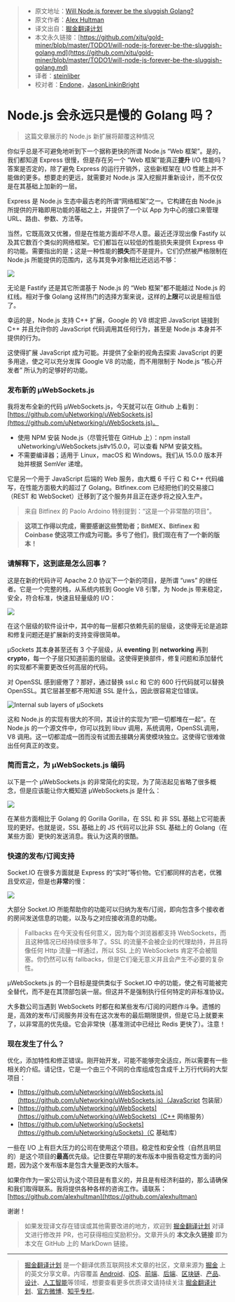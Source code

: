 > * 原文地址：[Will Node.js forever be the sluggish Golang?](https://levelup.gitconnected.com/will-node-js-forever-be-the-sluggish-golang-f632130e5c7a)
> * 原文作者：[Alex Hultman](https://medium.com/@alexhultman)
> * 译文出自：[掘金翻译计划](https://github.com/xitu/gold-miner)
> * 本文永久链接：[https://github.com/xitu/gold-miner/blob/master/TODO1/will-node-js-forever-be-the-sluggish-golang.md](https://github.com/xitu/gold-miner/blob/master/TODO1/will-node-js-forever-be-the-sluggish-golang.md)
> * 译者：[steinliber](https://github.com/steinliber)
> * 校对者：[Endone](https://github.com/Endone)，[JasonLinkinBright](https://github.com/JasonLinkinBright)

# Node.js 会永远只是慢的 Golang 吗？

> 这篇文章展示的 Node.js 新扩展将颠覆这种情况

你似乎总是不可避免地听到下一个据称更快的所谓 Node.js “Web 框架”。是的，我们都知道 Express 很慢，但是存在另一个 “Web 框架”能真正**提升** I/O 性能吗？答案是否定的，除了避免 Express 的运行开销外，这些新框架在 I/O 性能上并不能做的更多。想要走的更远，就需要对 Node.js 深入挖掘并重新设计，而不仅仅是在其基础上加新的一层。

Express 是 Node.js 生态中最古老的所谓“网络框架”之一。它构建在由 Node.js 所提供的开箱即用功能的基础之上，并提供了一个以 App 为中心的接口来管理 URL、路由、参数、方法等。

当然，它既高效又优雅，但是在性能方面却不尽人意。最近还浮现出像 Fastify 以及其它数百个类似的网络框架。它们都旨在以较低的性能损失来提供 Express 中的功能。需要指出的是；这是一种性能的**损失**而不是提升。它们仍然被严格限制在 Node.js 所能提供的范围内，这与其竞争对象相比还远远不够：

![](https://cdn-images-1.medium.com/max/2000/1*1MrkEKoWL7MnDYuY3dk8aA.png)

无论是 Fastify 还是其它所谓基于 Node.js 的 “Web 框架”都不能越过 Node.js 的红线。相对于像 Golang 这样热门的选择方案来说，这样的**上限**可以说是相当低了。

幸运的是，Node.js 支持 C++ 扩展，Google 的 V8 绑定把 JavaScript 链接到 C++ 并且允许你的 JavaScript 代码调用其任何行为，甚至是 Node.js 本身并不提供的行为。

这使得扩展 JavaScript 成为可能。并提供了全新的视角去探索 JavaScript 的更多用途，使之可以充分发挥 Google V8 的功能，而不用限制于 Node.js “核心开发者” 所认为的足够好的功能。

### 发布新的 µWebSockets.js

我将发布全新的代码 µWebSockets.js，今天就可以在 Github 上看到：[https://github.com/uNetworking/uWebSockets.js](https://github.com/uNetworking/uWebSockets.js)。

* 使用 NPM 安装 Node.js（尽管托管在 GitHub 上）：npm install uNetworking/uWebSockets.js#v15.0.0，可以查看 NPM 安装文档。
* 不需要编译器；适用于 Linux，macOS 和 Windows。我们从 15.0.0 版本开始并根据 SemVer 递增。

它是另一个用于 JavaScript 后端的 Web 服务，由大概 6 千行 C 和 C++ 代码编写，在性能方面极大的超过了 Golang。Bitfinex.com 已经把他们的交易接口（REST 和 WebSocket）迁移到了这个服务并且正在逐步将之投入生产。

> 来自 Bitfinex 的 Paolo Ardoino 特别提到：“这是一个非常酷的项目”。

> **这项工作得以完成，需要感谢这些赞助者；BitMEX、Bitfinex 和 Coinbase 使这项工作成为可能。多亏了他们，我们现在有了一个新的版本！**

### 请解释下，这到底是怎么回事？

这是在新的代码许可 Apache 2.0 协议下一个新的项目，是所谓 “uws” 的继任者。它是一个完整的栈，从系统内核到 Google V8 引擎，为 Node.js 带来稳定，安全，符合标准，快速且轻量级的 I/O：

![](https://cdn-images-1.medium.com/max/2462/1*s3YLN_-95DbHflLKOOahoQ.png)

在这个层级的软件设计中，其中的每一层都只依赖先前的层级，这使得无论是追踪和修复问题还是扩展新的支持变得很简单。

µSockets 其本身甚至还有 3 个子层级，从 **eventing** 到 **networking** 再到 **crypto**，每一个子层只知道前面的层级。这使得更换部件，修复问题和添加替代的实现都不需要更改任何高层的代码。

对 OpenSSL 感到疲倦了？那好，通过替换 ssl.c 和 它的 600 行代码就可以替换 OpenSSL。其它层甚至都不用知道 SSL 是什么，因此很容易定位错误。

![Internal sub layers of µSockets](https://cdn-images-1.medium.com/max/2000/0*KYceR1fpeHeUZE2E.png)

这和 Node.js 的实现有很大的不同，其设计的实现为“把一切都堆在一起”。在 Node.js 的一个源文件中，你可以找到 libuv 调用，系统调用，OpenSSL调用，V8 调用。这一切都混成一团而没有试图去接耦分离使模块独立。这使得它很难做出任何真正的改变。

### 简而言之，为 µWebSockets.js 编码

以下是一个 µWebSockets.js 的非常简化的实现，为了简洁起见省略了很多概念，但是应该能让你大概知道 µWebSockets.js 是什么：

![](https://cdn-images-1.medium.com/max/2000/1*I6jsm23tYBFIJGxZKB07bg.png)

在某些方面相比于 Golang 的 Gorilla Gorilla，在 SSL 和 非 SSL 基础上它可能表现的更好。也就是说，SSL 基础上的 JS 代码可以比非 SSL 基础上的 Golang（在某些方面）更快的发送消息。我认为这真的很酷。

### 快速的发布/订阅支持

Socket.IO 在很多方面就是 Express 的“实时”等价物。它们都同样的古老，优雅且受欢迎，但是也**非常**的慢：

![](https://cdn-images-1.medium.com/max/2098/1*dY6cHErkXrqFiyJS7IrR1g.png)

大部分 Socket.IO 所能帮助你的功能可以归纳为发布/订阅，即向包含多个接收者的房间发送信息的功能，以及与之对应接收消息的功能。
>Fallbacks 在今天没有任何意义，因为每个浏览器都支持 WebSockets，而且这种情况已经持续很多年了。SSL 的流量不会被企业的代理劫持，并且将像任何 Http 流量一样通过，所以 SSL 上的 WebSockets 肯定不会被阻塞。你仍然可以有 fallbacks，但是它们毫无意义并且会产生不必要的复杂性。

μWebSockets.js 的一个目标是提供类似于 Socket.IO 中的功能，使之有可能被完全替代，而不是在其顶部包装一层。但这并不是强制执行任何特定的非标准协议。

大多数公司当遇到 WebSockets 时都在和某些发布/订阅的问题作斗争。遗憾的是，高效的发布/订阅服务并没有在这次发布的最后期限提供，但是它马上就要来了，以非常高的优先级。它会非常快（基准测试中已经比 Redis 更快了）。注意！

### 现在发生了什么？

优化，添加特性和修正错误。刚开始开发，可能不能够完全适应，所以需要有一些相关的介绍。请记住，它是一个由三个不同的仓库组成包含成千上万行代码的大型项目：

* [https://github.com/uNetworking/uWebSockets.js](https://github.com/uNetworking/uWebSockets.js)（JavaScript 包装层）
* [https://github.com/uNetworking/uWebSockets](https://github.com/uNetworking/uWebSockets)（C++ 网络服务）
* [https://github.com/uNetworking/uSockets](https://github.com/uNetworking/uSockets)（C 基础库）

一些在 I/O 上有巨大压力的公司在使用这个项目。稳定性和安全性（自然且明显的）是这个项目的**最高**优先级。记住要在早期的发布版本中报告稳定性方面的问题，因为这个发布版本是包含大量更改的大版本。

如果你作为一家公司认为这个项目是有意义的，并且是有经济利益的，那么请确保和我们取得联系。我将提供各种各样的咨询工作。请联系：[https://github.com/alexhultman](https://github.com/alexhultman)

谢谢！

> 如果发现译文存在错误或其他需要改进的地方，欢迎到 [掘金翻译计划](https://github.com/xitu/gold-miner) 对译文进行修改并 PR，也可获得相应奖励积分。文章开头的 **本文永久链接** 即为本文在 GitHub 上的 MarkDown 链接。

---

> [掘金翻译计划](https://github.com/xitu/gold-miner) 是一个翻译优质互联网技术文章的社区，文章来源为 [掘金](https://juejin.im) 上的英文分享文章。内容覆盖 [Android](https://github.com/xitu/gold-miner#android)、[iOS](https://github.com/xitu/gold-miner#ios)、[前端](https://github.com/xitu/gold-miner#前端)、[后端](https://github.com/xitu/gold-miner#后端)、[区块链](https://github.com/xitu/gold-miner#区块链)、[产品](https://github.com/xitu/gold-miner#产品)、[设计](https://github.com/xitu/gold-miner#设计)、[人工智能](https://github.com/xitu/gold-miner#人工智能)等领域，想要查看更多优质译文请持续关注 [掘金翻译计划](https://github.com/xitu/gold-miner)、[官方微博](http://weibo.com/juejinfanyi)、[知乎专栏](https://zhuanlan.zhihu.com/juejinfanyi)。
